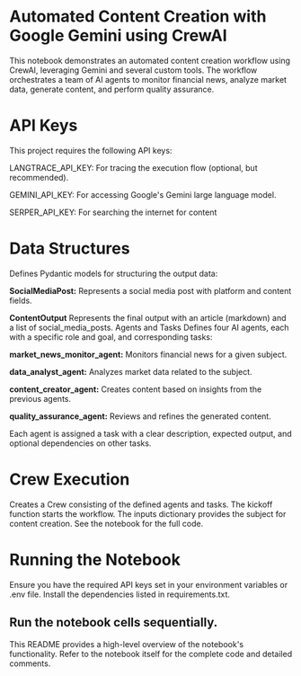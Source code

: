 # Automated Content Creation with Google Gemini using CrewAI

This notebook demonstrates an automated content creation workflow using CrewAI, leveraging Gemini and several custom tools.  The workflow orchestrates a team of AI agents to monitor financial news, analyze market data, generate content, and perform quality assurance.

# API Keys
This project requires the following API keys:

LANGTRACE_API_KEY: For tracing the execution flow (optional, but recommended).

GEMINI_API_KEY: For accessing Google's Gemini large language model.

SERPER_API_KEY: For searching the internet for content

# Data Structures
Defines Pydantic models for structuring the output data:

**SocialMediaPost:** Represents a social media post with platform and content fields.

**ContentOutput** Represents the final output with an article (markdown) and a list of social_media_posts.
Agents and Tasks
Defines four AI agents, each with a specific role and goal, and corresponding tasks:

**market_news_monitor_agent:** Monitors financial news for a given subject.

**data_analyst_agent:** Analyzes market data related to the subject.

**content_creator_agent:** Creates content based on insights from the previous agents.

**quality_assurance_agent:** Reviews and refines the generated content.

Each agent is assigned a task with a clear description, expected output, and optional dependencies on other tasks.

# Crew Execution
Creates a Crew consisting of the defined agents and tasks. The kickoff function starts the workflow. The inputs dictionary provides the subject for content creation. See the notebook for the full code.

# Running the Notebook
Ensure you have the required API keys set in your environment variables or .env file.
Install the dependencies listed in requirements.txt.

## Run the notebook cells sequentially.
This README provides a high-level overview of the notebook's functionality. Refer to the notebook itself for the complete code and detailed comments.